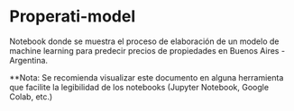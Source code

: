 # Properati-model
Notebook donde se muestra el proceso de elaboración de un modelo de machine learning para predecir precios de propiedades en Buenos Aires - Argentina.

**Nota: Se recomienda visualizar este documento en alguna herramienta que facilite la legibilidad de los notebooks (Jupyter Notebook, Google Colab, etc.)
